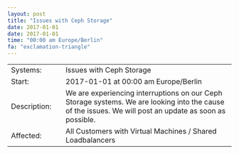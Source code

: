```yaml
---
layout: post
title: "Issues with Ceph Storage"
date: 2017-01-01
date: 2017-01-01
time: "00:00 am Europe/Berlin"
fa: "exclamation-triangle"
---
```


|                   |   |                                                                      |
|-------------------|---|----------------------------------------------------------------------|
| Systems:          |   | Issues with Ceph Storage|
| Start:            |   | 2017-01-01 at 00:00 am Europe/Berlin |
| Description:      |   | We are experiencing interruptions on our Ceph Storage systems. We are looking into the cause of the issues. We will post an update as soon as possible. |
| Affected:         |   | All Customers with Virtual Machines / Shared Loadbalancers |